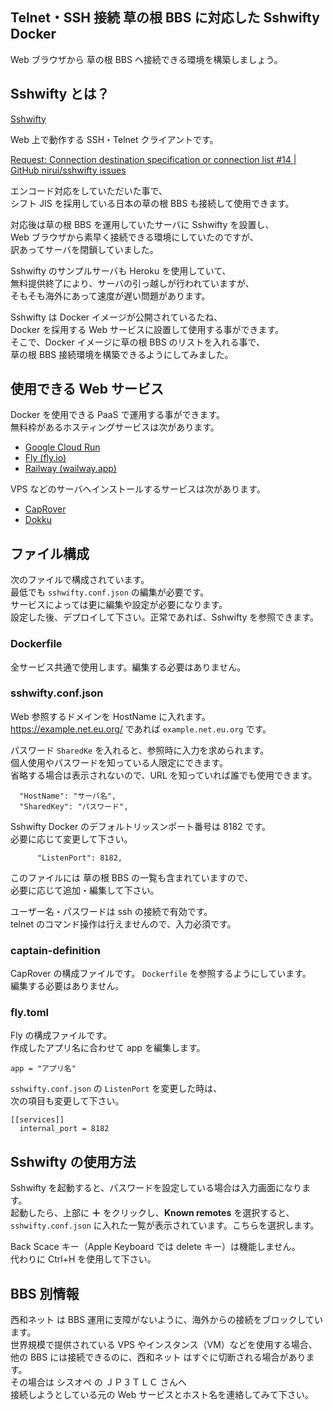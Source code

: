 ## Telnet・SSH 接続 草の根 BBS に対応した Sshwifty Docker

Web ブラウザから 草の根 BBS へ接続できる環境を構築しましょう。

## Sshwifty とは？

[Sshwifty](https://github.com/nirui/sshwifty)

Web 上で動作する SSH・Telnet クライアントです。

[Request: Connection destination specification or connection list #14 | GitHub nirui/sshwifty issues](https://github.com/nirui/sshwifty/issues/14)

エンコード対応をしていただいた事で、\
シフト JIS を採用している日本の草の根 BBS も接続して使用できます。

対応後は草の根 BBS を運用していたサーバに Sshwifty を設置し、\
Web ブラウザから素早く接続できる環境にしていたのですが、\
訳あってサーバを閉鎖していました。

Sshwifty のサンプルサーバも Heroku を使用していて、\
無料提供終了により、サーバの引っ越しが行われていますが、\
そもそも海外にあって速度が遅い問題があります。

Sshwifty は Docker イメージが公開されているたね、\
Docker を採用する Web サービスに設置して使用する事ができます。\
そこで、Docker イメージに草の根 BBS のリストを入れる事で、\
草の根 BBS 接続環境を構築できるようにしてみました。

## 使用できる Web サービス

Docker を使用できる PaaS で運用する事ができます。\
無料枠があるホスティングサービスは次があります。

- [Google Cloud Run](https://cloud.google.com/run?hl=ja)
- [Fly (fly.io)](https://fly.io/)
- [Railway (wailway.app)](https://railway.app/)

VPS などのサーバへインストールするサービスは次があります。

- [CapRover](https://caprover.com/)
- [Dokku](https://dokku.com/)

## ファイル構成

次のファイルで構成されています。\
最低でも `sshwifty.conf.json` の編集が必要です。\
サービスによっては更に編集や設定が必要になります。\
設定した後、デプロイして下さい。正常であれば、Sshwifty を参照できます。

### Dockerfile

全サービス共通で使用します。編集する必要はありません。

### sshwifty.conf.json

Web 参照するドメインを HostName に入れます。\
https://example.net.eu.org/ であれば `example.net.eu.org` です。

パスワード `SharedKe` を入れると、参照時に入力を求められます。\
個人使用やパスワードを知っている人限定にできます。\
省略する場合は表示されないので、URL を知っていれば誰でも使用できます。

```
  "HostName": "サーバ名",
  "SharedKey": "パスワード",
```

Sshwifty Docker のデフォルトリッスンポート番号は 8182 です。\
必要に応じて変更して下さい。

```
      "ListenPort": 8182,
```

このファイルには 草の根 BBS の一覧も含まれていますので、\
必要に応じて追加・編集して下さい。

ユーザー名・パスワードは ssh の接続で有効です。\
telnet のコマンド操作は行えませんので、入力必須です。

### captain-definition

CapRover の構成ファイルです。 `Dockerfile` を参照するようにしています。\
編集する必要はありません。

### fly.toml

Fly の構成ファイルです。 \
作成したアプリ名に合わせて app を編集します。

```
app = "アプリ名"
```

`sshwifty.conf.json` の `ListenPort` を変更した時は、\
次の項目も変更して下さい。

```
[[services]]
  internal_port = 8182
```

## Sshwifty の使用方法

Sshwifty を起動すると、パスワードを設定している場合は入力画面になります。\
起動したら、上部に **＋** をクリックし、**Known remotes** を選択すると、\
`sshwifty.conf.json` に入れた一覧が表示されています。こちらを選択します。

Back Scace キー（Apple Keyboard では delete キー）は機能しません。\
代わりに Ctrl+H を使用して下さい。

## BBS 別情報

西和ネット は BBS 運用に支障がないように、海外からの接続をブロックしています。\
世界規模で提供されている VPS やインスタンス（VM）などを使用する場合、\
他の BBS には接続できるのに、西和ネット はすぐに切断される場合があります。\
その場合は シスオペ の ＪＰ３ＴＬＣ さんへ\
接続しようとしている元の Web サービスとホスト名を連絡してみて下さい。

